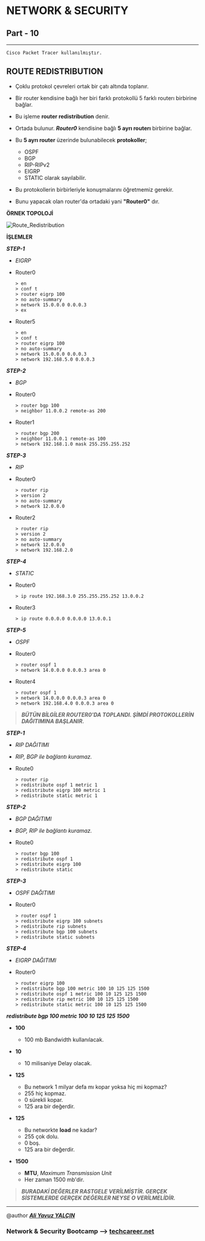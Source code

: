 # NETWORK & SECURITY

## Part - 10
----

	Cisco Packet Tracer kullanılmıştır.

## ROUTE REDISTRIBUTION

*	Çoklu protokol çevreleri ortak bir çatı altında toplanır.
*	Bir router kendisine bağlı her biri farklı protokollü 5 farklı routerı birbirine bağlar.
*	Bu işleme **router redistribution** denir.
*	Ortada bulunur. ***Router0*** kendisine bağlı **5 ayrı routerı** birbirine bağlar.
*	Bu **5 ayrı router** üzerinde bulunabilecek **protokoller**;
	*	OSPF
	*	BGP
	*	RIP-RIPv2
	*	EIGRP
	*	STATIC olarak sayılabilir.

*	Bu protokollerin birbirleriyle konuşmalarını öğretmemiz gerekir.
*	Bunu yapacak olan router'da ortadaki yani **"Router0"** dır.

**ÖRNEK TOPOLOJİ**

![Route_Redistribution](https://user-images.githubusercontent.com/63460173/185138085-f4787dde-ddcc-45bb-93f2-e7151d5462b1.png)


**İŞLEMLER**

***STEP-1***

*	*EIGRP*

*	Router0
	
		> en
		> conf t
		> router eigrp 100
		> no auto-summary
		> network 15.0.0.0 0.0.0.3
		> ex
*	Router5

		> en
		> conf t
		> router eigrp 100
		> no auto-summary
		> network 15.0.0.0 0.0.0.3
		> network 192.168.5.0 0.0.0.3

***STEP-2***

*	*BGP*

*	Router0

		> router bgp 100
		> neighbor 11.0.0.2 remote-as 200
		
*	Router1

		> router bgp 200
		> neighbor 11.0.0.1 remote-as 100
		> network 192.168.1.0 mask 255.255.255.252

***STEP-3***

*	*RIP*

*	Router0

		> router rip
		> version 2
		> no auto-summary
		> network 12.0.0.0
		
*	Router2

		> router rip
		> version 2
		> no auto-summary
		> network 12.0.0.0
		> network 192.168.2.0
		
***STEP-4***

*	*STATIC*

*	Router0

		> ip route 192.168.3.0 255.255.255.252 13.0.0.2

*	Router3

		> ip route 0.0.0.0 0.0.0.0 13.0.0.1

***STEP-5***

*	*OSPF*

*	Router0

		> router ospf 1
		> network 14.0.0.0 0.0.0.3 area 0
		
*	Router4

		> router ospf 1
		> network 14.0.0.0 0.0.0.3 area 0
		> network 192.168.4.0 0.0.0.3 area 0

> ***BÜTÜN BİLGİLER ROUTER0'DA TOPLANDI. ŞİMDİ PROTOKOLLERİN DAĞITIMINA BAŞLANIR.***

***STEP-1***

*	*RIP DAĞITIMI*
*	*RIP, BGP ile bağlantı kuramaz.*

*	Route0

		> router rip
		> redistribute ospf 1 metric 1
		> redistribute eigrp 100 metric 1
		> redistribute static metric 1

***STEP-2***

*	*BGP DAĞITIMI*
*	*BGP, RIP ile bağlantı kuramaz.*

*	Route0

		> router bgp 100
		> redistribute ospf 1
		> redistribute eigrp 100
		> redistribute static


***STEP-3***

*	*OSPF DAĞITIMI*

*	Router0

		> router ospf 1
		> redistribute eigrp 100 subnets
		> redistribute rip subnets
		> redistribute bgp 100 subnets
		> redistribute static subnets

***STEP-4***

*	*EIGRP DAĞITIMI*
*	Router0

		> router eigrp 100
		> redistribute bgp 100 metric 100 10 125 125 1500
		> redistribute ospf 1 metric 100 10 125 125 1500
		> redistribute rip metric 100 10 125 125 1500
		> redistribute static metric 100 10 125 125 1500



***redistribute bgp 100 metric 100 10 125 125 1500***

*	**100**
	*	100 mb Bandwidth kullanılacak.

*	**10**
	*	10 milisaniye Delay olacak.
	
*	**125**
	*	Bu network 1 milyar defa mı kopar yoksa hiç mi kopmaz? 
	*	255 hiç kopmaz.
	*	0 sürekli kopar.
	*	125 ara bir değerdir.
	
*	**125**
	*	Bu networkte **load** ne kadar?
	*	255 çok dolu.
	*	0 boş.
	*	125 ara bir değerdir.
	
*	**1500**
	*	**MTU**, *Maximum Transmission Unit*
	*	Her zaman 1500 mb'dir.

> ***BURADAKİ DEĞERLER RASTGELE VERİLMİŞTİR. GERÇEK SİSTEMLERDE GERÇEK DEĞERLER NEYSE O VERİLMELİDİR.***

---

@author ***[Ali Yavuz YALÇIN](https://www.linkedin.com/in/ali-yavuz-yalcin/)***

### Network & Security Bootcamp --> [techcareer.net](https://www.techcareer.net/en) 

